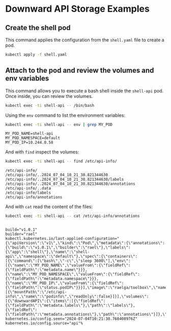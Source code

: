 # Downward API Storage Examples

## Create the shell pod

This command applies the configuration from the `shell.yaml` file to create a pod.

```sh
kubectl apply -f shell.yaml
```

## Attach to the pod and review the volumes and env variables

This command allows you to execute a bash shell inside the `shell-api` pod.
Once inside, you can review the volumes.

```sh
kubectl exec -ti shell-api -- /bin/bash
```

Using the `env` command to list the environment variables:

```sh
kubectl exec -ti shell-api -- env | grep MY_POD
```

```
MY_POD_NAME=shell-api
MY_POD_NAMESPACE=default
MY_POD_IP=10.244.0.58
```

And with `find` inspect the volumes:

```sh
kubectl exec -ti shell-api -- find /etc/api-info/
```

```
/etc/api-info/
/etc/api-info/..2024_07_04_10_21_30.821344630
/etc/api-info/..2024_07_04_10_21_30.821344630/labels
/etc/api-info/..2024_07_04_10_21_30.821344630/annotations
/etc/api-info/..data
/etc/api-info/labels
/etc/api-info/annotations
```

And with `cat` read the content of the files:

```sh
kubectl exec -ti shell-api -- cat /etc/api-info/annotations
```

```

build="v1.0.1"
builder="rael"
kubectl.kubernetes.io/last-applied-configuration="{\"apiVersion\":\"v1\",\"kind\":\"Pod\",\"metadata\":{\"annotations\":{\"build\":\"v1.0.1\",\"builder\":\"rael\"},\"labels\":{\"app\":\"shell\"},\"name\":\"shell-api\",\"namespace\":\"default\"},\"spec\":{\"containers\":[{\"command\":[\"bash\",\"-c\",\"sleep 3600\"],\"env\":[{\"name\":\"MY_POD_NAME\",\"valueFrom\":{\"fieldRef\":{\"fieldPath\":\"metadata.name\"}}},{\"name\":\"MY_POD_NAMESPACE\",\"valueFrom\":{\"fieldRef\":{\"fieldPath\":\"metadata.namespace\"}}},{\"name\":\"MY_POD_IP\",\"valueFrom\":{\"fieldRef\":{\"fieldPath\":\"status.podIP\"}}}],\"image\":\"raelga/toolbox\",\"name\":\"shell\",\"volumeMounts\":[{\"mountPath\":\"/etc/api-info\",\"name\":\"podinfo\",\"readOnly\":false}]}],\"volumes\":[{\"downwardAPI\":{\"items\":[{\"fieldRef\":{\"fieldPath\":\"metadata.labels\"},\"path\":\"labels\"},{\"fieldRef\":{\"fieldPath\":\"metadata.annotations\"},\"path\":\"annotations\"}]},\"name\":\"podinfo\"}]}}\n"
kubernetes.io/config.seen="2024-07-04T10:21:30.768408976Z"
kubernetes.io/config.source="api"%

```

```

```

